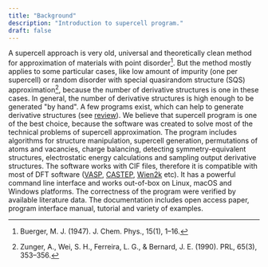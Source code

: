 ```yaml
---
title: "Background"
description: "Introduction to supercell program."
draft: false
---
```


A supercell approach is very old, universal and theoretically clean method for approximation of materials with point disorder[^1]. But the method mostly applies to some particular cases, like low amount of impurity (one per supercell) or random disorder with special quasirandom structure (SQS) approximation[^2], because the number of derivative structures is one in these cases. In general, the number of derivative structures is high enough to be generated "by hand". A few programs exist, which can help to generate derivative structures (see [review](https://jcheminf.biomedcentral.com/articles/10.1186/s13321-016-0129-3#Sec14)). We believe that supercell program is one of the best choice, because the software was created to solve most of the technical problems of supercell approximation. The program includes algorithms for structure manipulation, supercell generation, permutations of atoms and vacancies, charge balancing, detecting symmetry-equivalent structures, electrostatic energy calculations and sampling output derivative structures. The software works with CIF files, therefore it is compatible with most of DFT software ([VASP](http://www.vasp.at/), [CASTEP](http://www.castep.org/), [Wien2k](http://wien2k.at/) etc). It has a powerful command line interface and works out-of-box on Linux, macOS and Windows platforms. The correctness of the program were verified by available literature data. The documentation includes open access paper, program interface manual, tutorial and variety of examples.

[^1]: Buerger, M. J. (1947). J. Chem. Phys., 15(1), 1–16.
[^2]: Zunger, A., Wei, S. H., Ferreira, L. G., & Bernard, J. E. (1990). PRL, 65(3), 353–356.
